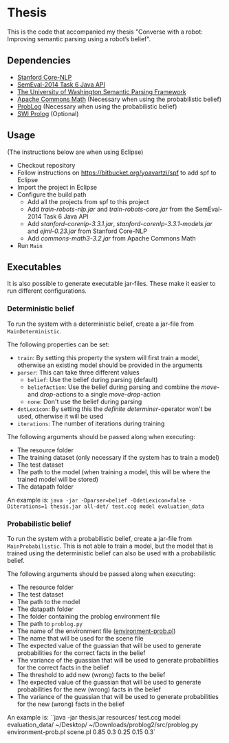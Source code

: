 # Thesis
This is the code that accompanied my thesis "Converse with a robot: Improving semantic parsing using a robot’s belief".

## Dependencies
* [Stanford Core-NLP](http://nlp.stanford.edu/software/corenlp.shtml)
* [SemEval-2014 Task 6 Java API](http://alt.qcri.org/semeval2014/task6/index.php?id=data-and-tools)
* [The University of Washington Semantic Parsing Framework](https://bitbucket.org/yoavartzi/spf)
* [Apache Commons Math](http://commons.apache.org/proper/commons-math/) (Necessary when using the probabilistic belief)
* [ProbLog](http://dtai.cs.kuleuven.be/problog/) (Necessary when using the probabilistic belief)
* [SWI Prolog](http://www.swi-prolog.org) (Optional)

## Usage
(The instructions below are when using Eclipse)

* Checkout repository
* Follow instructions on https://bitbucket.org/yoavartzi/spf to add spf to Eclipse
* Import the project in Eclipse
* Configure the build path
  * Add all the projects from spf to this project
  * Add *train-robots-nlp.jar* and *train-robots-core.jar* from the SemEval-2014 Task 6 Java API
  * Add *stanford-corenlp-3.3.1.jar*, *stanford-corenlp-3.3.1-models.jar* and *ejml-0.23.jar* from Stanford Core-NLP
  * Add *commons-math3-3.2.jar* from Apache Commons Math
* Run ``Main``

## Executables
It is also possible to generate executable jar-files. These make it easier to run different configurations.

### Deterministic belief
To run the system with a deterministic belief, create a jar-file from ``MainDeterministic``.

The following properties can be set:

* ``train``: By setting this property the system will first train a model, otherwise an existing model should be provided in the arguments
* ``parser``: This can take three different values
  * ``belief``: Use the belief during parsing (default)
  * ``beliefAction``: Use the belief during parsing and combine the *move*- and *drop*-actions to a single *move-drop*-action
  * ``none``: Don't use the belief during parsing
* ``detLexicon``: By setting this the *definite determiner*-operator won't be used, otherwise it will be used
* ``iterations``: The number of iterations during training

The following arguments should be passed along when executing:

* The resource folder
* The training dataset (only necessary if the system has to train a model)
* The test dataset
* The path to the model (when training a model, this will be where the trained model will be stored)
* The datapath folder

An example is:
``java -jar -Dparser=belief -DdetLexicon=false -Diterations=1 thesis.jar all-det/ test.ccg model evaluation_data``

### Probabilistic belief
To run the system with a probabilistic belief, create a jar-file from ``MainProbabilistic``. This is not able to train a model, but the model that is trained using the deterministic belief can also be used with a probabilistic belief.

The following arguments should be passed along when executing:

* The resource folder
* The test dataset
* The path to the model
* The datapath folder
* The folder containing the problog environment file
* The path to ``problog.py``
* The name of the environment file ([environment-prob.pl](probabilistic/environment-prob.pl))
* The name that will be used for the scene file
* The expected value of the guassian that will be used to generate probabilities for the correct facts in the belief
* The variance of the guassian that will be used to generate probabilities for the correct facts in the belief
* The threshold to add new (wrong) facts to the belief
* The expected value of the guassian that will be used to generate probabilities for the new (wrong) facts in the belief
* The variance of the guassian that will be used to generate probabilities for the new (wrong) facts in the belief

An example is:
``java -jar thesis.jar resources/ test.ccg model evaluation_data/ ~/Desktop/ ~/Downloads/problog2/src/problog.py environment-prob.pl scene.pl 0.85 0.3 0.25 0.15 0.3`